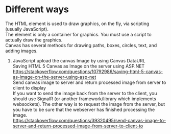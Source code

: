 # Different ways

The HTML <canvas> element is used to draw graphics, on the fly, via scripting (usually JavaScript).   
The <canvas> element is only a container for graphics. You must use a script to actually draw the graphics.   
Canvas has several methods for drawing paths, boxes, circles, text, and adding images.  

1. JavaScript
upload the canvas Image by using Canvas DataURL  
Saving HTML 5 Canvas as Image on the server using ASP.NET   
https://stackoverflow.com/questions/10792986/saving-html-5-canvas-as-image-on-the-server-using-asp-net  
Send canvas image to server and return processed image from server to client to display   
If you want to send the image back from the server to the client, you should use SignalR (or another framework/library 
which implements websockets). The other way is to request the image from the server, but you have to be sure that the webserver 
has finished processing the image.  
https://stackoverflow.com/questions/39320495/send-canvas-image-to-server-and-return-processed-image-from-server-to-client-to  


